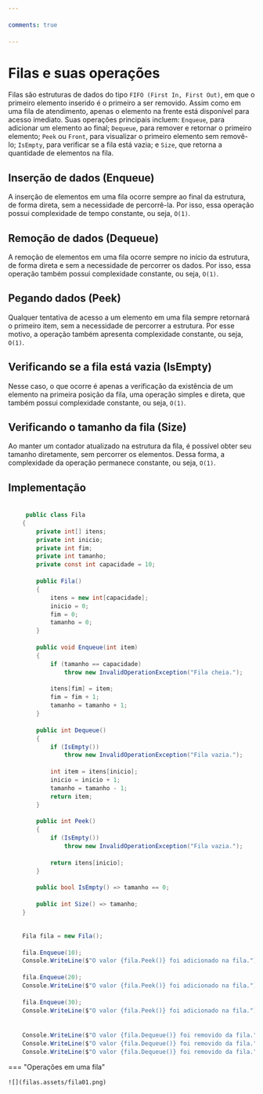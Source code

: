 ```yaml
---

comments: true

---
```


# **Filas e suas operações**

Filas são estruturas de dados do tipo `FIFO (First In, First Out)`, em que o primeiro elemento inserido é o primeiro a ser removido. Assim como em uma fila de atendimento, apenas o elemento na frente está disponível para acesso imediato. Suas operações principais incluem: `Enqueue`, para adicionar um elemento ao final; `Dequeue`, para remover e retornar o primeiro elemento; `Peek` ou `Front`, para visualizar o primeiro elemento sem removê-lo; `IsEmpty`, para verificar se a fila está vazia; e `Size`, que retorna a quantidade de elementos na fila.

## **Inserção de dados (Enqueue)**

A inserção de elementos em uma fila ocorre sempre ao final da estrutura, de forma direta, sem a necessidade de percorrê-la. Por isso, essa operação possui complexidade de tempo constante, ou seja, `O(1)`.

## **Remoção de dados (Dequeue)**

A remoção de elementos em uma fila ocorre sempre no início da estrutura, de forma direta e sem a necessidade de percorrer os dados. Por isso, essa operação também possui complexidade constante, ou seja, `O(1)`.

## **Pegando dados (Peek)**

Qualquer tentativa de acesso a um elemento em uma fila sempre retornará o primeiro item, sem a necessidade de percorrer a estrutura. Por esse motivo, a operação também apresenta complexidade constante, ou seja, `O(1)`.

## **Verificando se a fila está vazia (IsEmpty)**

Nesse caso, o que ocorre é apenas a verificação da existência de um elemento na primeira posição da fila, uma operação simples e direta, que também possui complexidade constante, ou seja, `O(1)`.

## **Verificando o tamanho da fila (Size)**

Ao manter um contador atualizado na estrutura da fila, é possível obter seu tamanho diretamente, sem percorrer os elementos. Dessa forma, a complexidade da operação permanece constante, ou seja, `O(1)`.

## **Implementação**

```csharp

     public class Fila
    {
        private int[] itens;
        private int inicio;
        private int fim;
        private int tamanho;
        private const int capacidade = 10;

        public Fila()
        {
            itens = new int[capacidade];
            inicio = 0;
            fim = 0;
            tamanho = 0;
        }

        public void Enqueue(int item)
        {
            if (tamanho == capacidade)
                throw new InvalidOperationException("Fila cheia.");

            itens[fim] = item;
            fim = fim + 1;
            tamanho = tamanho + 1;
        }

        public int Dequeue()
        {
            if (IsEmpty())
                throw new InvalidOperationException("Fila vazia.");

            int item = itens[inicio];
            inicio = inicio + 1;
            tamanho = tamanho - 1;
            return item;
        }

        public int Peek()
        {
            if (IsEmpty())
                throw new InvalidOperationException("Fila vazia.");

            return itens[inicio];
        }

        public bool IsEmpty() => tamanho == 0;

        public int Size() => tamanho;
    }

```

```csharp

    Fila fila = new Fila();

    fila.Enqueue(10);
    Console.WriteLine($"O valor {fila.Peek()} foi adicionado na fila.");

    fila.Enqueue(20);
    Console.WriteLine($"O valor {fila.Peek()} foi adicionado na fila.");

    fila.Enqueue(30);
    Console.WriteLine($"O valor {fila.Peek()} foi adicionado na fila.");


    Console.WriteLine($"O valor {fila.Dequeue()} foi removido da fila.");
    Console.WriteLine($"O valor {fila.Dequeue()} foi removido da fila.");
    Console.WriteLine($"O valor {fila.Dequeue()} foi removido da fila.");

```

=== "Operações em uma fila"

    ![](filas.assets/fila01.png)
